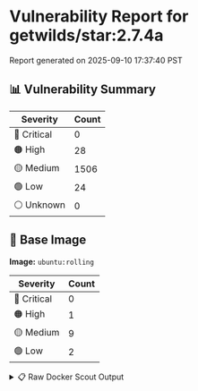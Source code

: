 # Vulnerability Report for getwilds/star:2.7.4a

Report generated on 2025-09-10 17:37:40 PST

## 📊 Vulnerability Summary

| Severity | Count |
|----------|-------|
| 🔴 Critical | 0 |
| 🟠 High | 28 |
| 🟡 Medium | 1506 |
| 🟢 Low | 24 |
| ⚪ Unknown | 0 |

## 🐳 Base Image

**Image:** `ubuntu:rolling`

| Severity | Count |
|----------|-------|
| 🔴 Critical | 0 |
| 🟠 High | 1 |
| 🟡 Medium | 9 |
| 🟢 Low | 2 |

<details>
<summary>📋 Raw Docker Scout Output</summary>

```text
Target     │  getwilds/star:2.7.4a  │    0C    28H   1506M    24L   
    digest   │  0be6a7ef6ba0                  │                               
  Base image │  ubuntu:rolling                │    0C     1H     9M     2L    

What's next:
    View vulnerabilities → docker scout cves getwilds/star:2.7.4a
    Include policy results in your quickview by supplying an organization → docker scout quickview getwilds/star:2.7.4a --org <organization>
```
</details>
